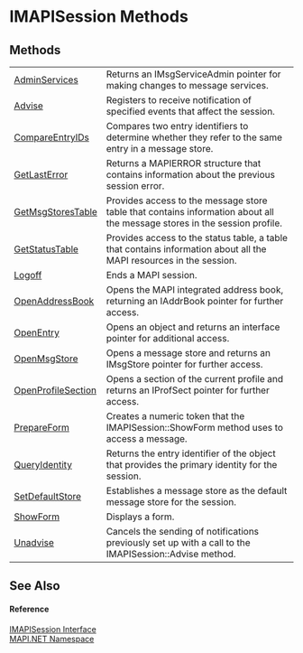 # IMAPISession Methods




## Methods
<table>
<tr>
<td><a href="1117f3a0-875e-2f27-0058-86378dae3179.md">AdminServices</a></td>
<td>Returns an IMsgServiceAdmin pointer for making changes to message services.</td></tr>
<tr>
<td><a href="abe36eee-0d1a-3ad8-54ce-b3552f951dc0.md">Advise</a></td>
<td>Registers to receive notification of specified events that affect the session.</td></tr>
<tr>
<td><a href="942880e0-4c2c-3826-501d-9de8829769ef.md">CompareEntryIDs</a></td>
<td>Compares two entry identifiers to determine whether they refer to the same entry in a message store.</td></tr>
<tr>
<td><a href="04b995bd-9140-bba5-f5be-0c1a69a46017.md">GetLastError</a></td>
<td>Returns a MAPIERROR structure that contains information about the previous session error.</td></tr>
<tr>
<td><a href="79e97b61-58ce-836c-0df6-9972083766fe.md">GetMsgStoresTable</a></td>
<td>Provides access to the message store table that contains information about all the message stores in the session profile.</td></tr>
<tr>
<td><a href="091f24d2-6a37-023e-b672-6c9db0f5c9d5.md">GetStatusTable</a></td>
<td>Provides access to the status table, a table that contains information about all the MAPI resources in the session.</td></tr>
<tr>
<td><a href="39100c89-9671-7cf0-2ea6-0e646ef9827b.md">Logoff</a></td>
<td>Ends a MAPI session.</td></tr>
<tr>
<td><a href="9502876d-2f57-ee05-2928-8c5346bac7f6.md">OpenAddressBook</a></td>
<td>Opens the MAPI integrated address book, returning an IAddrBook pointer for further access.</td></tr>
<tr>
<td><a href="d49380fb-ad72-6548-e821-338b0f1c0837.md">OpenEntry</a></td>
<td>Opens an object and returns an interface pointer for additional access.</td></tr>
<tr>
<td><a href="8666184a-9ab1-c478-fd86-2fab870f8b25.md">OpenMsgStore</a></td>
<td>Opens a message store and returns an IMsgStore pointer for further access.</td></tr>
<tr>
<td><a href="0bc9deed-18fe-b41e-8ad4-35e0d2b0e9da.md">OpenProfileSection</a></td>
<td>Opens a section of the current profile and returns an IProfSect pointer for further access.</td></tr>
<tr>
<td><a href="c43f75ec-2ac2-d374-79cd-354975ffd390.md">PrepareForm</a></td>
<td>Creates a numeric token that the IMAPISession::ShowForm method uses to access a message.</td></tr>
<tr>
<td><a href="b6141654-e6da-58d9-0fe1-b8c436b5af54.md">QueryIdentity</a></td>
<td>Returns the entry identifier of the object that provides the primary identity for the session.</td></tr>
<tr>
<td><a href="587c3df2-f821-c582-01bc-8ec4299bc640.md">SetDefaultStore</a></td>
<td>Establishes a message store as the default message store for the session.</td></tr>
<tr>
<td><a href="d1da30fe-6154-4f99-0fb9-f903c0003b00.md">ShowForm</a></td>
<td>Displays a form.</td></tr>
<tr>
<td><a href="849d0492-89e6-15e0-cc36-7f5bc11fac83.md">Unadvise</a></td>
<td>Cancels the sending of notifications previously set up with a call to the IMAPISession::Advise method.</td></tr>
</table>

## See Also


#### Reference
<a href="d28ec202-b730-fb1f-42ac-5545b0b43d47.md">IMAPISession Interface</a>  
<a href="5bef4637-66f8-16d4-e5f4-4d0da57a1538.md">MAPI.NET Namespace</a>  
